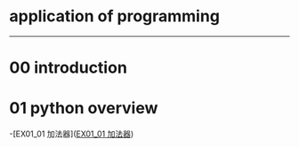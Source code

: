 # application of programming
-------
# 00 introduction
# 01 python overview
-[EX01_01 加法器]([EX01_01 加法器](https://github.com/Otter333/nohehe/blob/main/EX01_01_%E5%8A%A0%E6%B3%95%E5%99%A8.ipynb))
